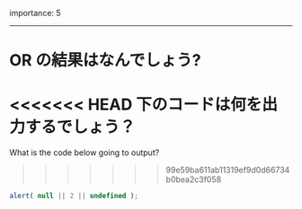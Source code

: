 importance: 5

---

# OR の結果はなんでしょう?

<<<<<<< HEAD
下のコードは何を出力するでしょう？
=======
What is the code below going to output?
>>>>>>> 99e59ba611ab11319ef9d0d66734b0bea2c3f058

```js
alert( null || 2 || undefined );
```
